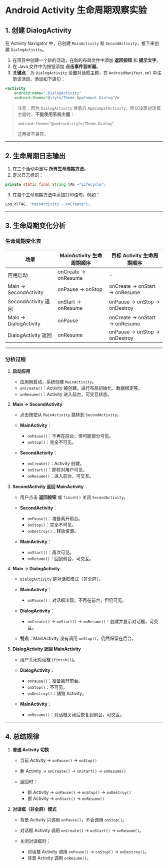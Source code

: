 # Android Activity 生命周期观察实验

## 1. 创建 DialogActivity

在 Activity Navigator 中，已创建 `MainActivity` 和 `SecondActivity`，接下来创建 `DialogActivity`。

1. 在项目中创建一个新的活动，在新的布局文件中添加 **返回按钮** 和 **提示文字**。
2. 在 Java 文件中为按钮添加 **点击事件监听器**。
3. **关键点**：为 `DialogActivity` 设置对话框主题，在 `AndroidManifest.xml` 中注册该活动，添加如下语句：

```xml
<activity
    android:name=".DialogActivity"
    android:theme="@style/Theme.AppCompat.Dialog"/>
```

> 注意：因为 `DialogActivity` 继承自 `AppCompatActivity`，所以设置对话框主题时，**不能使用系统主题**：
>
> ```xml
> android:theme="@android:style/Theme.Dialog"
> ```
>
> 这两者不兼容。

---

## 2. 生命周期日志输出

1. 在三个活动中重写 **所有生命周期方法**。
2. 定义日志标识：

```java
private static final String TAG ="Lifecycle";
```

3. 在每个生命周期方法中添加打印语句，例如：

```java
Log.d(TAG, "MainActivity - onCreate");
```

---

## 3. 生命周期变化分析

### 生命周期变化表

| 场景                    | MainActivity 生命周期顺序 | 目标 Activity 生命周期顺序            |
| --------------------- | ------------------- | ----------------------------- |
| 应用启动                  | onCreate → onResume | -                             |
| Main → SecondActivity | onPause → onStop    | onCreate → onStart → onResume |
| SecondActivity 返回     | onStart → onResume  | onPause → onStop → onDestroy  |
| Main → DialogActivity | onPause             | onCreate → onStart → onResume |
| DialogActivity 返回     | onResume            | onPause → onStop → onDestroy  |

---

### 分析过程

1. **启动应用**

   * 应用刚启动，系统创建 `MainActivity`。
   * `onCreate()`：Activity 被创建，进行布局初始化、数据绑定等。
   * `onResume()`：Activity 进入前台，可交互状态。

2. **Main → SecondActivity**

   * 点击按钮从 `MainActivity` 跳转到 `SecondActivity`。
   * **MainActivity**：

     * `onPause()`：不再在前台，但可能部分可见。
     * `onStop()`：完全不可见。
   * **SecondActivity**：

     * `onCreate()`：Activity 创建。
     * `onStart()`：即将对用户可见。
     * `onResume()`：进入前台，可交互。

3. **SecondActivity 返回 MainActivity**

   * 用户点击 **返回按钮** 或 `finish()` 关闭 `SecondActivity`。
   * **SecondActivity**：

     * `onPause()`：准备离开前台。
     * `onStop()`：完全不可见。
     * `onDestroy()`：释放资源。
   * **MainActivity**：

     * `onStart()`：再次可见。
     * `onResume()`：回到前台，可交互。

4. **Main → DialogActivity**

   * `DialogActivity` 是对话框模式（非全屏）。
   * **MainActivity**：

     * `onPause()`：对话框出现，不再在前台，但仍可见。
   * **DialogActivity**：

     * `onCreate()` → `onStart()` → `onResume()`：创建并显示对话框，可交互。
   * **特点**：MainActivity 没有调用 `onStop()`，仍然保留在后台。

5. **DialogActivity 返回 MainActivity**

   * 用户关闭对话框 (`finish()`)。
   * **DialogActivity**：

     * `onPause()`：准备离开前台。
     * `onStop()`：不可见。
     * `onDestroy()`：销毁 Activity。
   * **MainActivity**：

     * `onResume()`：对话框关闭后恢复到前台，可交互。

---

## 4. 总结规律

1. **普通 Activity 切换**

   * 当前 Activity → `onPause()` → `onStop()`
   * 新 Activity → `onCreate()` → `onStart()` → `onResume()`
   * 返回时：

     * 新 Activity → `onPause()` → `onStop()` → `onDestroy()`
     * 原 Activity → `onStart()` → `onResume()`

2. **对话框（非全屏）模式**

   * 背景 Activity 只调用 `onPause()`，不会调用 `onStop()`。
   * 对话框 Activity 调用 `onCreate()` → `onStart()` → `onResume()`。
   * 关闭对话框时：

     * 对话框 Activity 调用 `onPause()` → `onStop()` → `onDestroy()`。
     * 背景 Activity 调用 `onResume()`。
